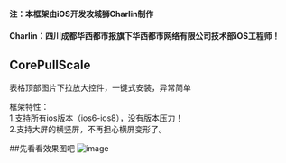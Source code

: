 #### 注：本框架由iOS开发攻城狮Charlin制作
#### Charlin：四川成都华西都市报旗下华西都市网络有限公司技术部iOS工程师！

CorePullScale
-------  
表格顶部图片下拉放大控件，一键式安装，异常简单



框架特性：<br />
1.支持所有ios版本（ios6-ios8），没有版本压力！<br />
2.支持大屏的横竖屏，不再担心横屏变形了。



##先看看效果图吧
![image](./img/1.png)

